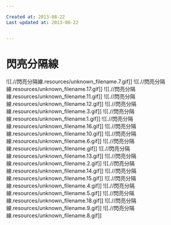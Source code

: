 ```yaml
---

Created at: 2013-08-22
Last updated at: 2013-08-22


---
```


# 閃亮分隔線


![[.//閃亮分隔線.resources/unknown_filename.7.gif]]
![[.//閃亮分隔線.resources/unknown_filename.17.gif]]
![[.//閃亮分隔線.resources/unknown_filename.11.gif]]
![[.//閃亮分隔線.resources/unknown_filename.12.gif]]
![[.//閃亮分隔線.resources/unknown_filename.3.gif]]
![[.//閃亮分隔線.resources/unknown_filename.1.gif]]
![[.//閃亮分隔線.resources/unknown_filename.16.gif]]
![[.//閃亮分隔線.resources/unknown_filename.10.gif]]
![[.//閃亮分隔線.resources/unknown_filename.6.gif]]
![[.//閃亮分隔線.resources/unknown_filename.gif]]
![[.//閃亮分隔線.resources/unknown_filename.13.gif]]
![[.//閃亮分隔線.resources/unknown_filename.2.gif]]
![[.//閃亮分隔線.resources/unknown_filename.14.gif]]
![[.//閃亮分隔線.resources/unknown_filename.15.gif]]
![[.//閃亮分隔線.resources/unknown_filename.4.gif]]
![[.//閃亮分隔線.resources/unknown_filename.5.gif]]
![[.//閃亮分隔線.resources/unknown_filename.18.gif]]
![[.//閃亮分隔線.resources/unknown_filename.9.gif]]
![[.//閃亮分隔線.resources/unknown_filename.8.gif]]

